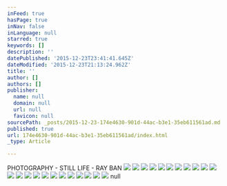 ```yaml
---
inFeed: true
hasPage: true
inNav: false
inLanguage: null
starred: true
keywords: []
description: ''
datePublished: '2015-12-23T23:41:41.645Z'
dateModified: '2015-12-23T21:13:24.962Z'
title: ''
author: []
authors: []
publisher:
  name: null
  domain: null
  url: null
  favicon: null
sourcePath: _posts/2015-12-23-174e4630-901d-44ac-b3e1-35eb611561ad.md
published: true
url: 174e4630-901d-44ac-b3e1-35eb611561ad/index.html
_type: Article

---
```

PHOTOGRAPHY - STILL LIFE - RAY BAN
![](https://the-grid-user-content.s3-us-west-2.amazonaws.com/edf03e64-cb5d-43c1-a093-01b076d6826d.jpg)
![](https://the-grid-user-content.s3-us-west-2.amazonaws.com/180e0757-d6ff-4bc6-9127-bd0f57e252da.jpg)
![](https://imgflo.herokuapp.com/graph/vahj1ThiexotieMo/913a06e8bd121a201eee07153a65f294/passthrough.jpg?height=600&input=https%3A%2F%2Fthe-grid-user-content.s3-us-west-2.amazonaws.com%2Fedf03e64-cb5d-43c1-a093-01b076d6826d.jpg)
![](https://the-grid-user-content.s3-us-west-2.amazonaws.com/a694e180-5525-4df8-8b6f-089d1800ef09.jpg)
![](https://imgflo.herokuapp.com/graph/vahj1ThiexotieMo/7d051ab324aa7d9491ad93f3a997ebb4/passthrough.jpg?height=600&input=https%3A%2F%2Fthe-grid-user-content.s3-us-west-2.amazonaws.com%2F180e0757-d6ff-4bc6-9127-bd0f57e252da.jpg)
![](https://the-grid-user-content.s3-us-west-2.amazonaws.com/c5dfa351-00fb-4491-aa09-87895e9390c9.jpg)
![](https://imgflo.herokuapp.com/graph/vahj1ThiexotieMo/4297c4ece50f6071ae9d121aaa628f47/passthrough.jpg?height=600&input=https%3A%2F%2Fthe-grid-user-content.s3-us-west-2.amazonaws.com%2Fa694e180-5525-4df8-8b6f-089d1800ef09.jpg)
![](https://the-grid-user-content.s3-us-west-2.amazonaws.com/3a5591d8-e2d6-45e0-acd6-9376a2a195de.jpg)
![](https://imgflo.herokuapp.com/graph/vahj1ThiexotieMo/b4d6f18697bd6bbe5dfcd4dd83361c49/passthrough.jpg?height=600&input=https%3A%2F%2Fthe-grid-user-content.s3-us-west-2.amazonaws.com%2Fc5dfa351-00fb-4491-aa09-87895e9390c9.jpg)
![](https://the-grid-user-content.s3-us-west-2.amazonaws.com/1dbec0b7-dd55-4e53-bd0d-649d7dba70ba.jpg)
![](https://imgflo.herokuapp.com/graph/vahj1ThiexotieMo/8ce7f972d3eba174828c283d1b7e7855/passthrough.jpg?height=600&input=https%3A%2F%2Fthe-grid-user-content.s3-us-west-2.amazonaws.com%2F3a5591d8-e2d6-45e0-acd6-9376a2a195de.jpg)
![](https://the-grid-user-content.s3-us-west-2.amazonaws.com/23614f88-ce65-4c0e-9528-de5bcf652465.jpg)
![](https://imgflo.herokuapp.com/graph/vahj1ThiexotieMo/c0a96da895b1672e2326b45ddf496b97/passthrough.jpg?height=600&input=https%3A%2F%2Fthe-grid-user-content.s3-us-west-2.amazonaws.com%2F1dbec0b7-dd55-4e53-bd0d-649d7dba70ba.jpg)
![](https://the-grid-user-content.s3-us-west-2.amazonaws.com/142338e4-4c8c-4dd4-bc1a-a1b9c760c5d7.jpg)
![](https://imgflo.herokuapp.com/graph/vahj1ThiexotieMo/c8ffff10ab38002c30658a5bbc3c18b8/passthrough.jpg?height=600&input=https%3A%2F%2Fthe-grid-user-content.s3-us-west-2.amazonaws.com%2F23614f88-ce65-4c0e-9528-de5bcf652465.jpg)
![](https://the-grid-user-content.s3-us-west-2.amazonaws.com/3410da39-dfb7-486b-876f-a778a7d848df.jpg)
![](https://imgflo.herokuapp.com/graph/vahj1ThiexotieMo/bc282a8126e2a57cd067a4cc13dcd2c0/passthrough.jpg?height=600&input=https%3A%2F%2Fthe-grid-user-content.s3-us-west-2.amazonaws.com%2F142338e4-4c8c-4dd4-bc1a-a1b9c760c5d7.jpg)
![](https://the-grid-user-content.s3-us-west-2.amazonaws.com/26ff6f49-36f9-4c0f-8838-fc7e6c2168fe.jpg)
![](https://imgflo.herokuapp.com/graph/vahj1ThiexotieMo/c63486bf73736263f1443c4f78bbff68/passthrough.jpg?height=600&input=https%3A%2F%2Fthe-grid-user-content.s3-us-west-2.amazonaws.com%2F3410da39-dfb7-486b-876f-a778a7d848df.jpg)
![](https://the-grid-user-content.s3-us-west-2.amazonaws.com/069bf416-e41c-4801-b4ea-887049fc2eb3.jpg)
![](https://imgflo.herokuapp.com/graph/vahj1ThiexotieMo/1bf13130a465fa3effcf923ea3ad4e13/passthrough.jpg?height=600&input=https%3A%2F%2Fthe-grid-user-content.s3-us-west-2.amazonaws.com%2F26ff6f49-36f9-4c0f-8838-fc7e6c2168fe.jpg)
![](https://the-grid-user-content.s3-us-west-2.amazonaws.com/47e73a26-2821-4f8d-8e84-8a733ccc29ac.jpg)
![](https://imgflo.herokuapp.com/graph/vahj1ThiexotieMo/c40b6e66b9647ae0b9677af0641a1916/passthrough.jpg?height=600&input=https%3A%2F%2Fthe-grid-user-content.s3-us-west-2.amazonaws.com%2F069bf416-e41c-4801-b4ea-887049fc2eb3.jpg)
null